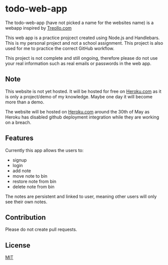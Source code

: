 # todo-web-app

The todo-web-app (have not picked a name for the websites name) is a webapp inspired by [Treollo.com](https://trello.com/en)

This web app is a practice projcect created using Node.js and Handlebars. This is my personal project and not a school assignment. This project is also used for me to practice the correct GitHub workflow.

This project is not complete and still ongoing, therefore please do not use your real information such as real emails or passwords in the web app.

## Note

This website is not yet hosted. It will be hosted for free on [Heroku.com](https://www.heroku.com/) as it is only a project/demo of my knowledge. Maybe one day it will become more than a demo.

The website will be hosted on [Heroku.com](https://www.heroku.com/) around the 30th of May as Heroku has disabled github deployment integration while they are working on a breach.

## Features

Currently this app allows the users to:
- signup
- login
- add note
- move note to bin
- restore note from bin
- delete note from bin

The notes are persistent and linked to user, meaning other users will only see their own notes.

## Contribution

Please do not create pull requests.

## License
[MIT](https://choosealicense.com/licenses/mit/)
